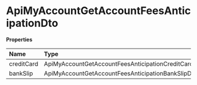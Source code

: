 # ApiMyAccountGetAccountFeesAnticipationDto

**Properties**

| Name       | Type                                                | Required | Description |
| :--------- | :-------------------------------------------------- | :------- | :---------- |
| creditCard | ApiMyAccountGetAccountFeesAnticipationCreditCardDto | ❌       |             |
| bankSlip   | ApiMyAccountGetAccountFeesAnticipationBankSlipDto   | ❌       |             |

<!-- This file was generated by liblab | https://liblab.com/ -->
